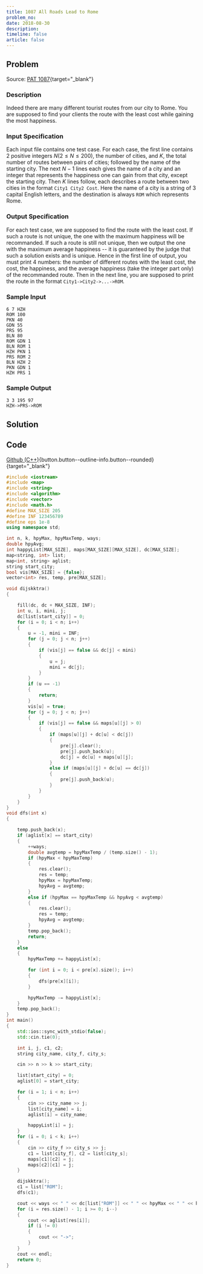```yaml
---
title: 1087 All Roads Lead to Rome
problem_no:
date: 2018-08-30
description: 
timeline: false
article: false
---
```


<!--more-->

## Problem

Source: [PAT 1087](https://pintia.cn/problem-sets/994805342720868352/exam/problems/994805379664297984){target="_blank"}

### Description

Indeed there are many different tourist routes from our city to Rome. You are supposed to find your clients the route with the least cost while gaining the most happiness.

### Input Specification

Each input file contains one test case. For each case, the first line contains 2 positive integers $N (2≤N≤200)$, the number of cities, and $K$, the total number of routes between pairs of cities; followed by the name of the starting city. The next $N−1$ lines each gives the name of a city and an integer that represents the happiness one can gain from that city, except the starting city. Then $K$ lines follow, each describes a route between two cities in the format `City1 City2 Cost`. Here the name of a city is a string of 3 capital English letters, and the destination is always `ROM` which represents Rome.

### Output Specification

For each test case, we are supposed to find the route with the least cost. If such a route is not unique, the one with the maximum happiness will be recommanded. If such a route is still not unique, then we output the one with the maximum average happiness -- it is guaranteed by the judge that such a solution exists and is unique.
Hence in the first line of output, you must print 4 numbers: the number of different routes with the least cost, the cost, the happiness, and the average happiness (take the integer part only) of the recommanded route. Then in the next line, you are supposed to print the route in the format `City1->City2->...->ROM`.

### Sample Input

```text
6 7 HZH
ROM 100
PKN 40
GDN 55
PRS 95
BLN 80
ROM GDN 1
BLN ROM 1
HZH PKN 1
PRS ROM 2
BLN HZH 2
PKN GDN 1
HZH PRS 1
```

### Sample Output

```text
3 3 195 97
HZH->PRS->ROM
```

## Solution

## Code

[Github (C++)](https://github.com/Alomerry/algorithm/blob/master/pat/a/){button.button--outline-info.button--rounded}{target="_blank"}


```cpp
#include <iostream>
#include <map>
#include <string>
#include <algorithm>
#include <vector>
#include <math.h>
#define MAX_SIZE 205
#define INF 123456789
#define eps 1e-8
using namespace std;

int n, k, hpyMax, hpyMaxTemp, ways;
double hpyAvg;
int happyList[MAX_SIZE], maps[MAX_SIZE][MAX_SIZE], dc[MAX_SIZE];
map<string, int> list;
map<int, string> aglist;
string start_city;
bool vis[MAX_SIZE] = {false};
vector<int> res, temp, pre[MAX_SIZE];

void dijskktra()
{

    fill(dc, dc + MAX_SIZE, INF);
    int u, i, mini, j;
    dc[list[start_city]] = 0;
    for (i = 0; i < n; i++)
    {
        u = -1, mini = INF;
        for (j = 0; j < n; j++)
        {
            if (vis[j] == false && dc[j] < mini)
            {
                u = j;
                mini = dc[j];
            }
        }
        if (u == -1)
        {
            return;
        }
        vis[u] = true;
        for (j = 0; j < n; j++)
        {
            if (vis[j] == false && maps[u][j] > 0)
            {
                if (maps[u][j] + dc[u] < dc[j])
                {
                    pre[j].clear();
                    pre[j].push_back(u);
                    dc[j] = dc[u] + maps[u][j];
                }
                else if (maps[u][j] + dc[u] == dc[j])
                {
                    pre[j].push_back(u);
                }
            }
        }
    }
}
void dfs(int x)
{

    temp.push_back(x);
    if (aglist[x] == start_city)
    {
        ++ways;
        double avgtemp = hpyMaxTemp / (temp.size() - 1);
        if (hpyMax < hpyMaxTemp)
        {
            res.clear();
            res = temp;
            hpyMax = hpyMaxTemp;
            hpyAvg = avgtemp;
        }
        else if (hpyMax == hpyMaxTemp && hpyAvg < avgtemp)
        {
            res.clear();
            res = temp;
            hpyAvg = avgtemp;
        }
        temp.pop_back();
        return;
    }
    else
    {
        hpyMaxTemp += happyList[x];

        for (int i = 0; i < pre[x].size(); i++)
        {
            dfs(pre[x][i]);
        }

        hpyMaxTemp -= happyList[x];
    }
    temp.pop_back();
}
int main()
{
    std::ios::sync_with_stdio(false);
    std::cin.tie(0);

    int i, j, c1, c2;
    string city_name, city_f, city_s;

    cin >> n >> k >> start_city;

    list[start_city] = 0;
    aglist[0] = start_city;

    for (i = 1; i < n; i++)
    {
        cin >> city_name >> j;
        list[city_name] = i;
        aglist[i] = city_name;

        happyList[i] = j;
    }
    for (i = 0; i < k; i++)
    {
        cin >> city_f >> city_s >> j;
        c1 = list[city_f], c2 = list[city_s];
        maps[c1][c2] = j;
        maps[c2][c1] = j;
    }

    dijskktra();
    c1 = list["ROM"];
    dfs(c1);

    cout << ways << " " << dc[list["ROM"]] << " " << hpyMax << " " << hpyAvg << endl;
    for (i = res.size() - 1; i >= 0; i--)
    {
        cout << aglist[res[i]];
        if (i != 0)
        {
            cout << "->";
        }
    }
    cout << endl;
    return 0;
}
```
